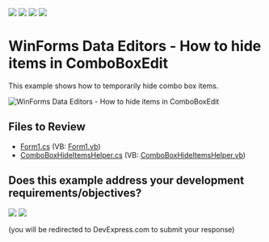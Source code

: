 <!-- default badges list -->
![](https://img.shields.io/endpoint?url=https://codecentral.devexpress.com/api/v1/VersionRange/128621042/24.2.1%2B)
[![](https://img.shields.io/badge/Open_in_DevExpress_Support_Center-FF7200?style=flat-square&logo=DevExpress&logoColor=white)](https://supportcenter.devexpress.com/ticket/details/E3476)
[![](https://img.shields.io/badge/📖_How_to_use_DevExpress_Examples-e9f6fc?style=flat-square)](https://docs.devexpress.com/GeneralInformation/403183)
[![](https://img.shields.io/badge/💬_Leave_Feedback-feecdd?style=flat-square)](#does-this-example-address-your-development-requirementsobjectives)
<!-- default badges end -->

# WinForms Data Editors - How to hide items in ComboBoxEdit

This example shows how to temporarily hide combo box items.

![WinForms Data Editors - How to hide items in ComboBoxEdit](https://raw.githubusercontent.com/DevExpress-Examples/how-to-hide-any-item-in-comboboxedit-control-e3476/23.1.3%2B/media/winforms-combobox-hide-items.png)


## Files to Review

* [Form1.cs](./CS/MyComboBoxEdit/Form1.cs) (VB: [Form1.vb](./VB/MyComboBoxEdit/Form1.vb))
* [ComboBoxHideItemsHelper.cs](./CS/MyComboBoxEdit/ComboBoxHideItemsHelper.cs) (VB: [ComboBoxHideItemsHelper.vb](./VB/MyComboBoxEdit/ComboBoxHideItemsHelper.vb))
<!-- feedback -->
## Does this example address your development requirements/objectives?

[<img src="https://www.devexpress.com/support/examples/i/yes-button.svg"/>](https://www.devexpress.com/support/examples/survey.xml?utm_source=github&utm_campaign=winforms-combobox-hide-specific-items&~~~was_helpful=yes) [<img src="https://www.devexpress.com/support/examples/i/no-button.svg"/>](https://www.devexpress.com/support/examples/survey.xml?utm_source=github&utm_campaign=winforms-combobox-hide-specific-items&~~~was_helpful=no)

(you will be redirected to DevExpress.com to submit your response)
<!-- feedback end -->
